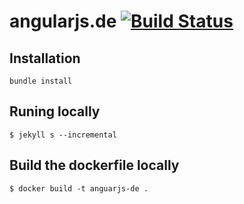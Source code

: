 # angularjs.de [![Build Status](https://semaphoreci.com/api/v1/workshops/angularjs-de/branches/master/badge.svg)](https://semaphoreci.com/workshops/angularjs-de)

## Installation

```
bundle install
```

## Runing locally

```
$ jekyll s --incremental
```

## Build the dockerfile locally

```
$ docker build -t anguarjs-de .
```
